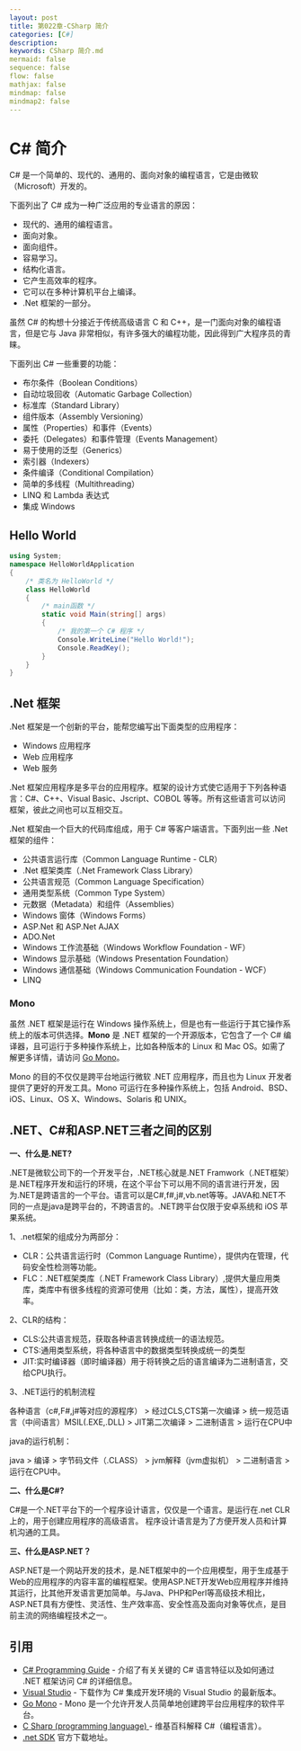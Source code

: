 ```yaml
---
layout: post
title: 第022章-CSharp 简介
categories: [C#]
description: 
keywords: CSharp 简介.md
mermaid: false
sequence: false
flow: false
mathjax: false
mindmap: false
mindmap2: false
---
```

# C# 简介

C# 是一个简单的、现代的、通用的、面向对象的编程语言，它是由微软（Microsoft）开发的。

下面列出了 C# 成为一种广泛应用的专业语言的原因：

- 现代的、通用的编程语言。
- 面向对象。
- 面向组件。
- 容易学习。
- 结构化语言。
- 它产生高效率的程序。
- 它可以在多种计算机平台上编译。
- .Net 框架的一部分。



虽然 C# 的构想十分接近于传统高级语言 C 和 C++，是一门面向对象的编程语言，但是它与 Java 非常相似，有许多强大的编程功能，因此得到广大程序员的青睐。

下面列出 C# 一些重要的功能：

- 布尔条件（Boolean Conditions）
- 自动垃圾回收（Automatic Garbage Collection）
- 标准库（Standard Library）
- 组件版本（Assembly Versioning）
- 属性（Properties）和事件（Events）
- 委托（Delegates）和事件管理（Events Management）
- 易于使用的泛型（Generics）
- 索引器（Indexers）
- 条件编译（Conditional Compilation）
- 简单的多线程（Multithreading）
- LINQ 和 Lambda 表达式
- 集成 Windows



## Hello World

```c#
using System;
namespace HelloWorldApplication
{
    /* 类名为 HelloWorld */
    class HelloWorld
    {
        /* main函数 */
        static void Main(string[] args)
        {
            /* 我的第一个 C# 程序 */
            Console.WriteLine("Hello World!");
            Console.ReadKey();
        }
    }
}
```



## .Net 框架

.Net 框架是一个创新的平台，能帮您编写出下面类型的应用程序：

- Windows 应用程序
- Web 应用程序
- Web 服务

.Net 框架应用程序是多平台的应用程序。框架的设计方式使它适用于下列各种语言：C#、C++、Visual Basic、Jscript、COBOL 等等。所有这些语言可以访问框架，彼此之间也可以互相交互。

.Net 框架由一个巨大的代码库组成，用于 C# 等客户端语言。下面列出一些 .Net 框架的组件：

- 公共语言运行库（Common Language Runtime - CLR）
- .Net 框架类库（.Net Framework Class Library）
- 公共语言规范（Common Language Specification）
- 通用类型系统（Common Type System）
- 元数据（Metadata）和组件（Assemblies）
- Windows 窗体（Windows Forms）
- ASP.Net 和 ASP.Net AJAX
- ADO.Net
- Windows 工作流基础（Windows Workflow Foundation - WF）
- Windows 显示基础（Windows Presentation Foundation）
- Windows 通信基础（Windows Communication Foundation - WCF）
- LINQ



### Mono

虽然 .NET 框架是运行在 Windows 操作系统上，但是也有一些运行于其它操作系统上的版本可供选择。**Mono** 是 .NET 框架的一个开源版本，它包含了一个 C# 编译器，且可运行于多种操作系统上，比如各种版本的 Linux 和 Mac OS。如需了解更多详情，请访问 [Go Mono](http://www.mono-project.com/download/stable/)。

Mono 的目的不仅仅是跨平台地运行微软 .NET 应用程序，而且也为 Linux 开发者提供了更好的开发工具。Mono 可运行在多种操作系统上，包括 Android、BSD、iOS、Linux、OS X、Windows、Solaris 和 UNIX。



## .NET、C#和ASP.NET三者之间的区别

**一、什么是.NET?**

.NET是微软公司下的一个开发平台，.NET核心就是.NET Framwork（.NET框架）是.NET程序开发和运行的环境，在这个平台下可以用不同的语言进行开发，因为.NET是跨语言的一个平台。语言可以是C#,f#,j#,vb.net等等。JAVA和.NET不同的一点是java是跨平台的，不跨语言的。.NET跨平台仅限于安卓系统和 iOS 苹果系统。

1、.net框架的组成分为两部分：

-  CLR：公共语言运行时（Common Language Runtime），提供内在管理，代码安全性检测等功能。
-  FLC：.NET框架类库（.NET Framework Class Library）,提供大量应用类库，类库中有很多线程的资源可使用（比如：类，方法，属性），提高开效率。



2、CLR的结构：

-  CLS:公共语言规范，获取各种语言转换成统一的语法规范。
- CTS:通用类型系统，将各种语言中的数据类型转换成统一的类型
- JIT:实时编译器（即时编译器）用于将转换之后的语言编译为二进制语言，交给CPU执行。



3、.NET运行的机制流程

各种语言（c#,F#,j#等对应的源程序） > 经过CLS,CTS第一次编译 > 统一规范语言（中间语言）MSIL(.EXE,.DLL) > JIT第二次编译 > 二进制语言 > 运行在CPU中



java的运行机制：

java > 编译 > 字节码文件（.CLASS） > jvm解释（jvm虚拟机） > 二进制语言 > 运行在CPU中。



**二、什么是C#?**

C#是一个.NET平台下的一个程序设计语言，仅仅是一个语言。是运行在.net CLR上的，用于创建应用程序的高级语言。 程序设计语言是为了方便开发人员和计算机沟通的工具。



**三、什么是ASP.NET？**

ASP.NET是一个网站开发的技术，是.NET框架中的一个应用模型，用于生成基于Web的应用程序的内容丰富的编程框架。使用ASP.NET开发Web应用程序并维持其运行，比其他开发语言更加简单。与Java、PHP和Perl等高级技术相比，ASP.NET具有方便性、灵活性、生产效率高、安全性高及面向对象等优点，是目前主流的网络编程技术之一。



## 引用

- [C# Programming Guide](http://msdn.microsoft.com/en-us/library/67ef8sbd.aspx) - 介绍了有关关键的 C# 语言特征以及如何通过 .NET 框架访问 C# 的详细信息。
- [Visual Studio](https://visualstudio.microsoft.com/zh-hans/downloads/) - 下载作为 C# 集成开发环境的 Visual Studio 的最新版本。
- [Go Mono](http://www.mono-project.com/Main_Page) - Mono 是一个允许开发人员简单地创建跨平台应用程序的软件平台。
- [C Sharp (programming language) ](http://en.wikipedia.org/wiki/C_Sharp_(programming_language))- 维基百科解释 C#（编程语言）。
- [.net SDK](https://dotnet.microsoft.com/zh-cn/download) 官方下载地址。
